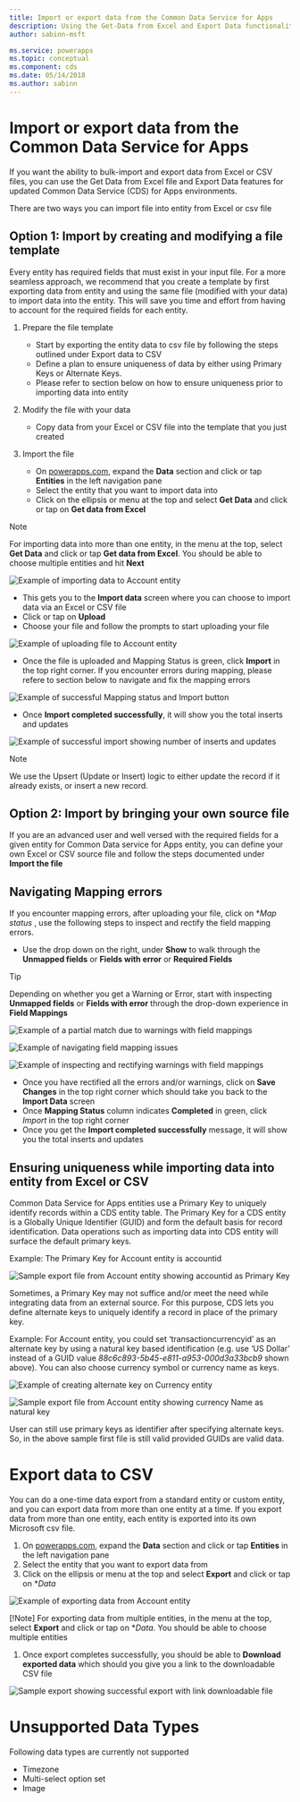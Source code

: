 ```yaml
---
title: Import or export data from the Common Data Service for Apps
description: Using the Get-Data from Excel and Export Data functionality to bulk-import and export data from Excel or CSV files into entities in Common Data Service (CDS) for Apps
author: sabinn-msft

ms.service: powerapps
ms.topic: conceptual
ms.component: cds
ms.date: 05/14/2018
ms.author: sabinn
---
```

# Import or export data from the Common Data Service for Apps

If you want the ability to bulk-import and export data from Excel or CSV files, you can use the Get Data from Excel file and Export Data features for updated Common Data Service (CDS) for Apps environments.

There are two ways you can import file into entity from Excel or csv file

## Option 1: Import by creating and modifying a file template

Every entity has required fields that must exist in your input file. For a more seamless approach, we recommend that you create a template by first exporting data from entity and using the same file (modified with your data) to import data into the entity. This will save you time and effort from having to account for the required fields for each entity.

1. Prepare the file template

    - Start by exporting the entity data to csv file by following the steps outlined under Export data to CSV
    - Define a plan to ensure uniqueness of data by either using Primary Keys or Alternate Keys.
    - Please refer to section below on how to ensure uniqueness prior to importing data into entity

1. Modify the file with your data

    - Copy data from your Excel or CSV file into the template that you just created

1. Import the file
    - On [powerapps.com](https://web.powerapps.com/), expand the **Data** section and click or tap **Entities** in the left navigation pane
    - Select the entity that you want to import data into
    - Click on the ellipsis or menu at the top and select **Get Data** and click or tap on **Get data from Excel**

> [!NOTE]
> For importing data into more than one entity, in the menu at the top, select **Get Data** and click or tap **Get data from Excel**. You should be able to choose multiple entities and hit **Next**

![Example of importing data to Account entity](./media/data-platform-import-export/import-data-to-account.png)

- This gets you to the **Import data** screen where you can choose to import data via an Excel or CSV file
- Click or tap on **Upload**
- Choose your file and follow the prompts to start uploading your file

![Example of uploading file to Account entity](./media/data-platform-import-export/upload-account.png)

- Once the file is uploaded and Mapping Status is green, click **Import** in the top right corner. If you encounter errors during mapping, please refere to section below to navigate and fix the mapping errors

![Example of successful Mapping status and Import button](./media/data-platform-import-export/success-map-imp.png)

- Once **Import completed successfully**, it will show you the total inserts and updates

![Example of successful import showing number of inserts and updates](./media/data-platform-import-export/success-imp-insert.png)

> [!NOTE]
> We use the Upsert (Update or Insert) logic to either update the record if it already exists, or insert a new record.

## Option 2: Import by bringing your own source file

If you are an advanced user and well versed with the required fields for a given entity for Common Data service for Apps entity, you can define your own Excel or CSV source file and follow the steps documented under **Import the file**

## Navigating Mapping errors

If you encounter mapping errors, after uploading your file, click on **Map status* , use the following steps to inspect and rectify the field mapping errors.

- Use the drop down on the right, under **Show** to walk through the **Unmapped fields** or **Fields with error** or **Required Fields**

> [!TIP]
> Depending on whether you get a Warning or Error, start with inspecting **Unmapped fields** or **Fields with error** through the drop-down experience in **Field Mappings**

![Example of a partial match due to warnings with field mappings](./media/data-platform-import-export/partial-match.png)

![Example of navigating field mapping issues](./media/data-platform-import-export/navigate-mappings.png)

![ Example of inspecting and rectifying warnings with field mappings](./media/data-platform-import-export/inspect-warnings.png)

- Once you have rectified all the errors and/or warnings, click on **Save Changes** in the top right corner which should take you back to the **Import Data** screen
- Once **Mapping Status** column indicates **Completed** in green, click *Import* in the top right corner
- Once you get the **Import completed successfully** message, it will show you the total inserts and updates

## Ensuring uniqueness while importing data into entity from Excel or CSV

Common Data Service for Apps entities use a Primary Key to uniquely identify records within a CDS entity table. The Primary Key for a CDS entity is a Globally Unique Identifier (GUID) and form the default basis for record identification. Data operations such as importing data into CDS entity will surface the default primary keys.

Example:
The Primary Key for Account entity is accountid

![Sample export file from Account entity showing accountid as Primary Key](./media/data-platform-import-export/export-pk.png)

Sometimes, a Primary Key may not suffice and/or meet the need while integrating data from an external source. For this purpose, CDS lets you define alternate keys to uniquely identify a record in place of the primary key.

Example:
For Account entity, you could set ‘transactioncurrencyid’ as an alternate key by using a natural key based identification (e.g. use ‘US Dollar’ instead of a GUID value *88c6c893-5b45-e811-a953-000d3a33bcb9* shown above). You can also choose currency symbol or currency name as keys.

![Example of creating alternate key on Currency entity](./media/data-platform-import-export/create-ak.png)

![Sample export file from Account entity showing currency Name as natural key](./media/data-platform-import-export/export-nk.png)

User can still use primary keys as identifier after specifying alternate keys. So, in the above sample first file is still valid provided GUIDs are valid data.

# Export data to CSV

You can do a one-time data export from a standard entity or custom entity, and you can export data from more than one entity at a time. If you export data from more than one entity, each entity is exported into its own Microsoft csv file.

1. On [powerapps.com](https://web.powerapps.com/), expand the **Data** section and click or tap **Entities** in the left navigation pane
1. Select the entity that you want to export data from
1. Click on the ellipsis or menu at the top and select **Export** and click or tap on **Data*

![Example of exporting data from Account entity](./media/data-platform-import-export/export-account.png)

[!Note]
For exporting data from multiple entities, in the menu at the top, select **Export** and click or tap on **Data*. You should be able to choose multiple entities

1. Once export completes successfully, you should be able to **Download exported data** which should you give you a link to the downloadable CSV file

![Sample export showing successful export with link downloadable file](./media/data-platform-import-export/export-success.png)

# Unsupported Data Types

Following data types are currently not supported

- Timezone
- Multi-select option set
- Image
